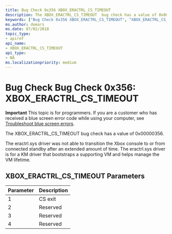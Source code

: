 ```yaml
---
title: Bug Check 0x356 XBOX_ERACTRL_CS_TIMEOUT 
description: The XBOX_ERACTRL_CS_TIMEOUT  bug check has a value of 0x00000356.
keywords: ["Bug Check 0x356 XBOX_ERACTRL_CS_TIMEOUT", "XBOX_ERACTRL_CS_TIMEOUT"]
ms.author: domars
ms.date: 07/02/2018
topic_type:
- apiref
api_name:
- XBOX_ERACTRL_CS_TIMEOUT 
api_type:
- NA
ms.localizationpriority: medium
---
```


# Bug Check Bug Check 0x356: XBOX\_ERACTRL\_CS\_TIMEOUT

**Important** This topic is for programmers. If you are a customer who has received a blue screen error code while using your computer, see [Troubleshoot blue screen errors](https://windows.microsoft.com/windows-10/troubleshoot-blue-screen-errors).

The XBOX_ERACTRL_CS_TIMEOUT  bug check has a value of 0x00000356. 

The eractrl.sys driver was not able to transition the Xbox console to or from connected standby after an extended amount of time. The eractrl.sys driver is for a KM driver that bootstraps a supporting VM and helps manage the VM lifetime.

## XBOX\_ERACTRL\_CS\_TIMEOUT Parameters

Parameter | Description 
|---------|--------------|
1 | CS exit
2 | Reserved
3 | Reserved
4 | Reserved


 

 




